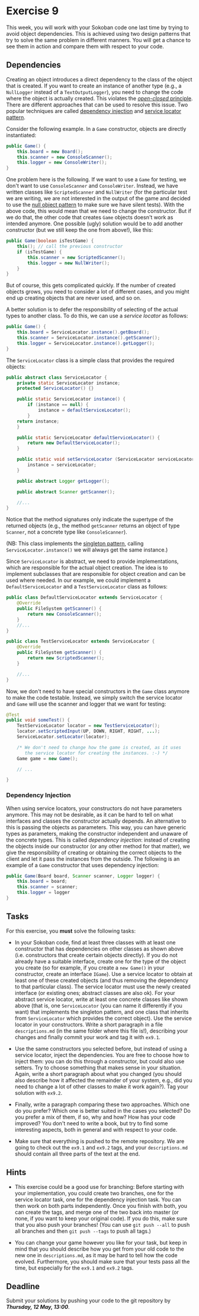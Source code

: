# Exercise 9

This week, you will work with your Sokoban code one last time by trying to 
avoid object dependencies. This is achieved using two design patterns that try 
to solve the same problem in different manners. You will get a chance to see 
them in action and compare them with respect to your code.

## Dependencies

Creating an object introduces a direct dependency to the class of the object 
that is created. If you want to create an instance of another type (e.g., a 
`NullLogger` instead of a `TextOutputLogger`), you need to change the code 
where the object is actually created. This violates the [*open-closed* 
principle](https://en.wikipedia.org/wiki/Open/closed_principle). There are 
different approaches that can be used to resolve this issue. Two popular 
techniques are called [dependency 
injection](https://en.wikipedia.org/wiki/Dependency_injection) and [service 
locator pattern](https://en.wikipedia.org/wiki/Service_locator_pattern).

Consider the following example. In a `Game` constructor, objects are directly 
instantiated:
```java
public Game() {
	this.board = new Board();
	this.scanner = new ConsoleScanner();
	this.logger = new ConsoleWriter();
}
```
One problem here is the following. If we want to use a `Game` for testing, we 
don't want to use `ConsoleScanner` and `ConsoleWriter`. Instead, we have 
written classes like `ScriptedScanner` and `NullWriter` (for the particular 
test we are writing, we are not interested in the output of the game and 
decided to use the [null object 
pattern](https://en.wikipedia.org/wiki/Null_Object_pattern) to make sure we 
have silent tests). With the above code, this would mean that we need to 
change the constructor. But if we do that, the other code that creates `Game` 
objects doesn't work as intended anymore. One possible (ugly) solution would 
be to add another constructor (but we still keep the one from above!), like 
this:
```java
public Game(boolean isTestGame) {
	this(); // call the previous constructor
	if (isTestGame) {
		this.scanner = new ScriptedScanner();
		this.logger = new NullWriter();
	}
}
```
But of course, this gets complicated quickly. If the number of created objects 
grows, you need to consider a lot of different cases, and you might end up 
creating objects that are never used, and so on.

A better solution is to defer the responsibility of selecting of the actual 
types to another class. To do this, we can use a *service locator* as follows:
```java
public Game() {
	this.board = ServiceLocator.instance().getBoard();
	this.scanner = ServiceLocator.instance().getScanner();
	this.logger = ServiceLocator.instance().getLogger();
}
```
The `ServiceLocator` class is a simple class that provides the required 
objects:
```java
public abstract class ServiceLocator {
	private static ServiceLocator instance;
	protected ServiceLocator() {}

	public static ServiceLocator instance() {
		if (instance == null) {
			instance = defaultServiceLocator();
		}
	return instance;
	}

	public static ServiceLocator defaultServiceLocator() {
		return new DefaultServiceLocator();
	}

	public static void setServiceLocator (ServiceLocator serviceLocator) {
		instance = serviceLocator;
	}

	public abstract Logger getLogger();

	public abstract Scanner getScanner();

	//...
}
```
Notice that the method signatures only indicate the supertype of the returned 
objects (e.g., the method `getScanner` returns an object of type `Scanner`, 
not a concrete type like `ConsoleScanner`).

(NB: This class implements the [singleton
pattern](https://en.wikipedia.org/wiki/Singleton_pattern), calling 
`ServiceLocator.instance()` we will always get the same instance.)

Since `ServiceLocator` is abstract, we need to provide implementations, which 
are responsible for the actual object creation. The idea is to implement 
subclasses that are responsible for object creation and can be used where 
needed. In our example, we could implement a `DefaultServiceLocator` and a 
`TestServiceLocator` class as follows:
```java
public class DefaultServiceLocator extends ServiceLocator {
	@Override
	public FileSystem getScanner() {
		return new ConsoleScanner();
	}
	//...
}

public class TestServiceLocator extends ServiceLocator {
	@Override
	public FileSystem getScanner() {
		return new ScriptedScanner();
	}

	//...
}
```
Now, we don't need to have special constructors in the `Game` class anymore to 
make the code testable. Instead, we simply switch the service locator and 
`Game` will use the scanner and logger that we want for testing:
```java
@Test
public void someTest() {
	TestServiceLocator locator = new TestServiceLocator();
	locator.setScriptedInput(UP, DOWN, RIGHT, RIGHT, ...);
	ServiceLocator.setLocator(locator);

	/* We don't need to change how the game is created, as it uses
	   the service locator for creating the instances. :-) */
	Game game = new Game();

	// ...

}
```


### Dependency Injection

When using service locators, your constructors do not have parameters anymore. 
This may not be desirable, as it can be hard to tell on what interfaces and 
classes the constructor actually depends. An alternative to this is passing 
the objects as parameters. This way, you can have generic types as parameters, 
making the constructor independent and unaware of the concrete types. This is 
called *dependency injection*: instead of creating the objects inside our 
constructor (or any other method for that matter), we give the responsibility 
of creating or obtaining the correct objects to the client and let it pass the 
instances from the outside. The following is an example of a `Game` 
constructor that uses dependency injection:
```java
public Game(Board board, Scanner scanner, Logger logger) {
	this.board = board;
	this.scanner = scanner;
	this.logger = logger
}
```


## Tasks

For this exercise, you **must** solve the following tasks:

- In your Sokoban code, find at least three classes with at least one 
  constructor that has dependencies on other classes as shown above (i.e. 
  constructors that create certain objects directly). If you do not already 
  have a suitable interface, create one for the type of the object you create 
  (so for example, if you create a `new Game()` in your constructor, create an 
  interface `IGame`). Use a service locator to obtain at least one of these 
  created objects (and thus removing the dependency to that particular class). 
  The service locator must use the newly created interface (or existing ones; 
  abstract classes are also ok). For your abstract service locator, write at 
  least one concrete classes like shown above (that is, one `ServiceLocator` 
  (you can name it differently if you want) that implements the singleton 
  pattern, and one class that inherits from `ServiceLocator` which provides 
  the correct object). Use the service locator in your constructors. Write a 
  short paragraph in a file `descriptions.md` (in the same folder where this 
  file is!), describing your changes and finally commit your work and tag it 
  with `ex9.1`.

- Use the same constructors you selected before, but instead of using a 
  service locator, inject the dependencies. You are free to choose how to 
  inject them: you can do this through a constructor, but could also use 
  setters. Try to choose something that makes sense in your situation. Again, 
  write a short paragraph about what you changed (you should also describe how 
  it affected the remainder of your system, e.g., did you need to change a lot 
  of other classes to make it work again?). Tag your solution with `ex9.2`.

- Finally, write a paragraph comparing these two approaches. Which one do you 
  prefer? Which one is better suited in the cases you selected? Do you prefer 
  a mix of them, if so, why and how? How has your code improved? You don't 
  need to write a book, but try to find some interesting aspects, both in 
  general and with respect to your code.

- Make sure that everything is pushed to the remote repository. We are going 
  to check out the `ex9.1` and `ex9.2` tags, and your `descriptions.md` should 
  contain all three parts of the text at the end.


## Hints

- This exercise could be a good use for branching: Before starting with your 
  implementation, you could create two branches, one for the service locator 
  task, one for the dependency injection task. You can then work on both parts 
  independently. Once you finish with both, you can create the tags, and merge 
  one of the two back into master (or none, if you want to keep your original 
  code). If you do this, make sure that you also push your branches! (You can 
  use `git push --all` to push all branches and then `git push --tags` to push 
  all tags.)

- You can change your game however you like for your task, but keep in mind 
  that you should describe how you get from your old code to the new one in 
  `descriptions.md`, as it may be hard to tell how the code evolved. 
  Furthermore, you should make sure that your tests pass all the time, but 
  especially for the `ex9.1` and `ex9.2` tags.


## Deadline

Submit your solutions by pushing your code to the git repository by 
___Thursday, 12 May, 13:00___.
